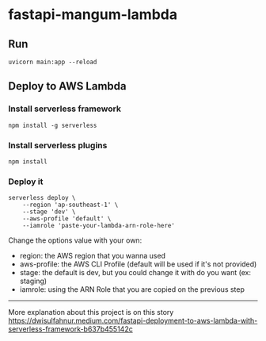 # fastapi-mangum-lambda

## Run

```
uvicorn main:app --reload
```


## Deploy to AWS Lambda

### Install serverless framework

```
npm install -g serverless
```

### Install serverless plugins

```
npm install
```

### Deploy it

```
serverless deploy \
    --region 'ap-southeast-1' \
    --stage 'dev' \
    --aws-profile 'default' \
    --iamrole 'paste-your-lambda-arn-role-here'
```

Change the options value with your own:

- region: the AWS region that you wanna used
- aws-profile: the AWS CLI Profile (default will be used if it's not provided)
- stage: the default is dev, but you could change it with do you want (ex: staging)
- iamrole: using the ARN Role that you are copied on the previous step


----------
More explanation about this project is on this story https://dwisulfahnur.medium.com/fastapi-deployment-to-aws-lambda-with-serverless-framework-b637b455142c
